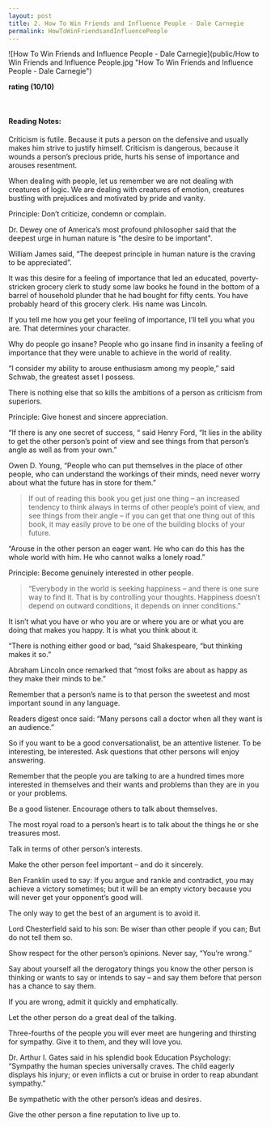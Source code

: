 ```yaml
---
layout: post
title: 2. How To Win Friends and Influence People - Dale Carnegie
permalink: HowToWinFriendsandInfluencePeople
---
```


![How To Win Friends and Influence People - Dale Carnegie](public/How to Win Friends and Influence People.jpg "How To Win Friends and Influence People - Dale Carnegie")

**rating (10/10)**

<br>


#### Reading Notes:

Criticism is futile. Because it puts a person on the defensive and usually makes him strive to justify himself. Criticism is dangerous, because it wounds a person’s precious pride, hurts his sense of importance and arouses resentment.

When dealing with people, let us remember we are not dealing with creatures of logic. We are dealing with creatures of emotion, creatures bustling with prejudices and motivated by pride and vanity.

Principle: Don’t criticize, condemn or complain.

Dr. Dewey one of America’s most profound philosopher said that the deepest urge in human nature is "the desire to be important".

William James said, “The deepest principle in human nature is the craving to be appreciated”.

It was this desire for a feeling of importance that led an educated, poverty-stricken grocery clerk to study some law books he found in the bottom of a barrel of household plunder that he had bought for fifty cents. You have probably heard of this grocery clerk. His name was Lincoln.

If you tell me how you get your feeling of importance, I’ll tell you what you are. That determines your character.

Why do people go insane? People who go insane find in insanity a feeling of importance that they were unable to achieve in the world of reality.

“I consider my ability to arouse enthusiasm among my people,” said Schwab, the greatest asset I possess.

There is nothing else that so kills the ambitions of a person as criticism from superiors.

Principle: Give honest and sincere appreciation.

“If there is any one secret of success, “ said Henry Ford, “It lies in the ability to get the other person’s point of view and see things from that person’s angle as well as from your own.”

Owen D. Young, “People who can put themselves in the place of other people, who can understand the workings of their minds, need never worry about what the future has in store for them.”

> If out of reading this book you get just one thing – an increased tendency to think always in terms of other people’s point of view, and see things from their angle – if you can get that one thing out of this book, it may easily prove to be one of the building blocks of your future.

“Arouse in the other person an eager want. He who can do this has the whole world with him. He who cannot walks a lonely road.”

Principle: Become genuinely interested in other people.

> “Everybody in the world is seeking happiness – and there is one sure way to find it. That is by controlling your thoughts. Happiness doesn’t depend on outward conditions, it depends on inner conditions.”

It isn’t what you have or who you are or where you are or what you are doing that makes you happy. It is what you think about it.

“There is nothing either good or bad, “said Shakespeare, “but thinking makes it so.”

Abraham Lincoln once remarked that “most folks are about as happy as they make their minds to be.”

Remember that a person’s name is to that person the sweetest and most important sound in any language.

Readers digest once said: “Many persons call a doctor when all they want is an audience.”

So if you want to be a good conversationalist, be an attentive listener. To be interesting, be interested. Ask questions that other persons will enjoy answering.

Remember that the people you are talking to are a hundred times more interested in themselves and their wants and problems than they are in you or your problems.

Be a good listener. Encourage others to talk about themselves.

The most royal road to a person’s heart is to talk about the things he or she treasures most.

Talk in terms of other person’s interests.

Make the other person feel important – and do it sincerely.

Ben Franklin used to say: If you argue and rankle and contradict, you may achieve a victory sometimes; but it will be an empty victory because you will never get your opponent’s good will.

The only way to get the best of an argument is to avoid it.

Lord Chesterfield said to his son: Be wiser than other people if you can; But do not tell them so.

Show respect for the other person’s opinions. Never say, “You’re wrong.”

Say about yourself all the derogatory things you know the other person is thinking or wants to say or intends to say – and say them before that person has a chance to say them.

If you are wrong, admit it quickly and emphatically.

Let the other person do a great deal of the talking.

Three-fourths of the people you will ever meet are hungering and thirsting for sympathy. Give it to them, and they will love you.

Dr. Arthur I. Gates said in his splendid book Education Psychology: “Sympathy the human species universally craves. The child eagerly displays his injury; or even inflicts a cut or bruise in order to reap abundant sympathy.”

Be sympathetic with the other person’s ideas and desires.

Give the other person a fine reputation to live up to.
